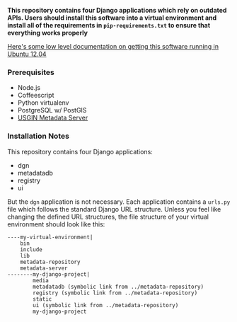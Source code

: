 **This repository contains four Django applications which rely on outdated APIs.  Users should install this software into a virtual environment and install all of the requirements in `pip-requirements.txt` to ensure that everything works properly**

[Here's some low level documentation on getting this software running in Ubuntu 12.04](https://github.com/usgin/metadata-repository/wiki/Low-Level-Installation-Documentation)

### Prerequisites
- Node.js
- Coffeescript
- Python virtualenv
- PostgreSQL w/ PostGIS
- [USGIN Metadata Server](https://github.com/usgin/metadata-server)

### Installation Notes
This repository contains four Django applications:
- dgn
- metadatadb
- registry
- ui

But the `dgn` application is not necessary.  Each application contains a `urls.py` file which follows the standard Django URL structure.  Unless you feel like changing the defined URL structures, the file structure of your virtual environment should look like this:

    ----my-virtual-environment|
        bin
        include
        lib
        metadata-repository
        metadata-server
    --------my-django-project|
            media
            metadatadb (symbolic link from ../metadata-repository)
            registry (symbolic link from ../metadata-repository)
            static
            ui (symbolic link from ../metadata-repository)
            my-django-project

